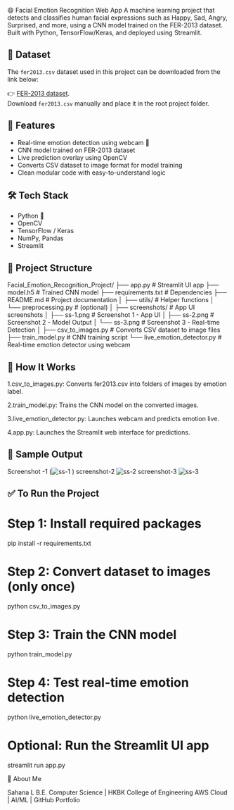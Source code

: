 😄 Facial Emotion Recognition Web App
A machine learning project that detects and classifies human facial expressions such as Happy, Sad, Angry, Surprised, and more, using a CNN model trained on the FER-2013 dataset. Built with Python, TensorFlow/Keras, and deployed using Streamlit.

## 📂 Dataset
The `fer2013.csv` dataset used in this project can be downloaded from the link below:

👉 [FER-2013 dataset](https://www.kaggle.com/datasets/msambare/fer2013).  
Download `fer2013.csv` manually and place it in the root project folder.


## 🚀 Features
 
- Real-time emotion detection using webcam 🎥
- CNN model trained on FER-2013 dataset
- Live prediction overlay using OpenCV
- Converts CSV dataset to image format for model training
- Clean modular code with easy-to-understand logic

## 🛠️ Tech Stack

- Python 🐍
- OpenCV
- TensorFlow / Keras
- NumPy, Pandas
- Streamlit 

## 📂 Project Structure
Facial_Emotion_Recognition_Project/
├── app.py                          # Streamlit UI app
├── model.h5                        # Trained CNN model
├── requirements.txt                # Dependencies
├── README.md                       # Project documentation
│
├── utils/                          # Helper functions
│   └── preprocessing.py            # (optional)
│
├── screenshots/                    # App UI screenshots
│   ├── ss-1.png                    # Screenshot 1 - App UI
│   ├── ss-2.png                    # Screenshot 2 - Model Output
│   └── ss-3.png                    # Screenshot 3 - Real-time Detection
│
├── csv_to_images.py                # Converts CSV dataset to image files
├── train_model.py                  # CNN training script
└── live_emotion_detector.py        # Real-time emotion detector using webcam


## 🧠 How It Works
1.csv_to_images.py: Converts fer2013.csv into folders of images by emotion label.

2.train_model.py: Trains the CNN model on the converted images.

3.live_emotion_detector.py: Launches webcam and predicts emotion live.

4.app.py: Launches the Streamlit web interface for predictions.

## 📸 Sample Output

 Screenshot -1 (![ss-1](https://github.com/user-attachments/assets/b4851a60-e2c4-4974-bba7-9a2d25a73f8c)
)
screenshot-2 ![ss-2](https://github.com/user-attachments/assets/dfc74c24-0820-4dc3-a345-0e33966c215c)
screenshot-3 ![ss-3](https://github.com/user-attachments/assets/1d37977e-25c1-4dbc-b825-296ce2c1468c)




## ✅ To Run the Project

# Step 1: Install required packages
pip install -r requirements.txt

# Step 2: Convert dataset to images (only once)
python csv_to_images.py

# Step 3: Train the CNN model
python train_model.py

# Step 4: Test real-time emotion detection
python live_emotion_detector.py

# Optional: Run the Streamlit UI app
streamlit run app.py

🙋 About Me

Sahana L
B.E. Computer Science | HKBK College of Engineering
AWS Cloud | AI/ML | GitHub Portfolio
 

